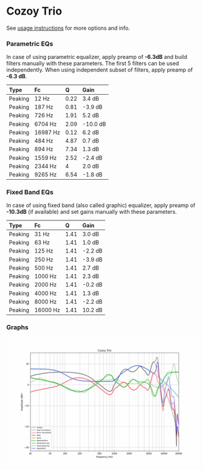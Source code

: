 # Cozoy Trio
See [usage instructions](https://github.com/jaakkopasanen/AutoEq#usage) for more options and info.

### Parametric EQs
In case of using parametric equalizer, apply preamp of **-6.3dB** and build filters manually
with these parameters. The first 5 filters can be used independently.
When using independent subset of filters, apply preamp of **-6.3 dB**.

| Type    | Fc       |    Q | Gain     |
|:--------|:---------|:-----|:---------|
| Peaking | 12 Hz    | 0.22 | 3.4 dB   |
| Peaking | 187 Hz   | 0.81 | -3.9 dB  |
| Peaking | 726 Hz   | 1.91 | 5.2 dB   |
| Peaking | 6704 Hz  | 2.09 | -10.0 dB |
| Peaking | 16987 Hz | 0.12 | 6.2 dB   |
| Peaking | 484 Hz   | 4.87 | 0.7 dB   |
| Peaking | 894 Hz   | 7.34 | 1.3 dB   |
| Peaking | 1559 Hz  | 2.52 | -2.4 dB  |
| Peaking | 2344 Hz  | 4    | 2.0 dB   |
| Peaking | 9265 Hz  | 6.54 | -1.8 dB  |

### Fixed Band EQs
In case of using fixed band (also called graphic) equalizer, apply preamp of **-10.3dB**
(if available) and set gains manually with these parameters.

| Type    | Fc       |    Q | Gain    |
|:--------|:---------|:-----|:--------|
| Peaking | 31 Hz    | 1.41 | 3.0 dB  |
| Peaking | 63 Hz    | 1.41 | 1.0 dB  |
| Peaking | 125 Hz   | 1.41 | -2.2 dB |
| Peaking | 250 Hz   | 1.41 | -3.9 dB |
| Peaking | 500 Hz   | 1.41 | 2.7 dB  |
| Peaking | 1000 Hz  | 1.41 | 2.3 dB  |
| Peaking | 2000 Hz  | 1.41 | -0.2 dB |
| Peaking | 4000 Hz  | 1.41 | 1.3 dB  |
| Peaking | 8000 Hz  | 1.41 | -2.2 dB |
| Peaking | 16000 Hz | 1.41 | 10.2 dB |

### Graphs
![](./Cozoy%20Trio.png)